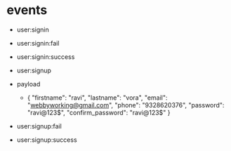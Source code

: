 # events
  - user:signin
  - user:signin:fail
  - user:signin:success

  - user:signup
  - payload
    - {
        "firstname": "ravi",
        "lastname": "vora",
        "email": "webbyworking@gmail.com",
        "phone": "9328620376",
        "password": "ravi@123$",
        "confirm_password": "ravi@123$"
      }
  - user:signup:fail
  - user:signup:success
